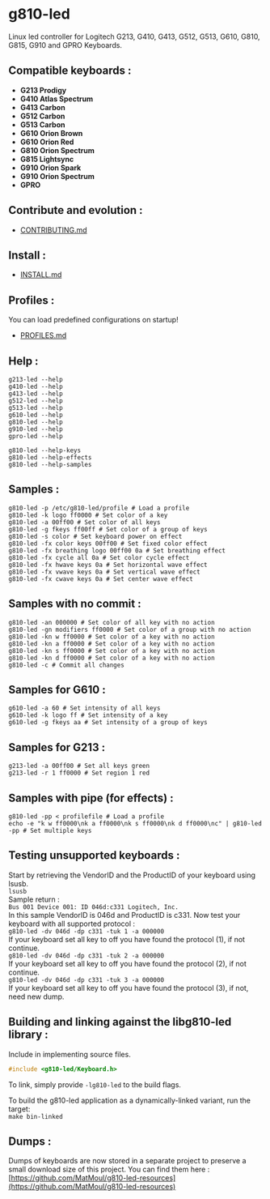 # g810-led</br>

Linux led controller for Logitech G213, G410, G413, G512, G513, G610, G810, G815, G910 and GPRO Keyboards.</br>

## Compatible keyboards :</br>
- **G213 Prodigy**</br>
- **G410 Atlas Spectrum**</br>
- **G413 Carbon**</br>
- **G512 Carbon**</br>
- **G513 Carbon**</br>
- **G610 Orion Brown**</br>
- **G610 Orion Red**</br>
- **G810 Orion Spectrum**</br>
- **G815 Lightsync**</br>
- **G910 Orion Spark**</br>
- **G910 Orion Spectrum**</br>
- **GPRO**</br>

## Contribute and evolution :</br>
* [CONTRIBUTING.md](https://github.com/MatMoul/g810-led/blob/master/CONTRIBUTING.md)

## Install :</br>
* [INSTALL.md](https://github.com/MatMoul/g810-led/blob/master/INSTALL.md)

## Profiles :<br>
You can load predefined configurations on startup! 
* [PROFILES.md](https://github.com/MatMoul/g810-led/blob/master/PROFILES.md)

## Help :</br>
`g213-led --help`</br>
`g410-led --help`</br>
`g413-led --help`</br>
`g512-led --help`</br>
`g513-led --help`</br>
`g610-led --help`</br>
`g810-led --help`</br>
`g910-led --help`</br>
`gpro-led --help`</br>

`g810-led --help-keys`</br>
`g810-led --help-effects`</br>
`g810-led --help-samples`</br>

## Samples :</br>
`g810-led -p /etc/g810-led/profile # Load a profile`</br>
`g810-led -k logo ff0000 # Set color of a key`</br>
`g810-led -a 00ff00 # Set color of all keys`</br>
`g810-led -g fkeys ff00ff # Set color of a group of keys`</br>
`g810-led -s color # Set keyboard power on effect`</br>
`g810-led -fx color keys 00ff00 # Set fixed color effect`</br>
`g810-led -fx breathing logo 00ff00 0a # Set breathing effect`</br>
`g810-led -fx cycle all 0a # Set color cycle effect`</br>
`g810-led -fx hwave keys 0a # Set horizontal wave effect`</br>
`g810-led -fx vwave keys 0a # Set vertical wave effect`</br>
`g810-led -fx cwave keys 0a # Set center wave effect`</br>

## Samples with no commit :</br>
`g810-led -an 000000 # Set color of all key with no action`</br>
`g810-led -gn modifiers ff0000 # Set color of a group with no action`</br>
`g810-led -kn w ff0000 # Set color of a key with no action`</br>
`g810-led -kn a ff0000 # Set color of a key with no action`</br>
`g810-led -kn s ff0000 # Set color of a key with no action`</br>
`g810-led -kn d ff0000 # Set color of a key with no action`</br>
`g810-led -c # Commit all changes`</br>

## Samples for G610 :</br>
`g610-led -a 60 # Set intensity of all keys`</br>
`g610-led -k logo ff # Set intensity of a key`</br>
`g610-led -g fkeys aa # Set intensity of a group of keys`</br>

## Samples for G213 :</br>
`g213-led -a 00ff00 # Set all keys green`</br>
`g213-led -r 1 ff0000 # Set region 1 red`</br>

## Samples with pipe (for effects) :</br>
`g810-led -pp < profilefile # Load a profile`</br>
`echo -e "k w ff0000\nk a ff0000\nk s ff0000\nk d ff0000\nc" | g810-led -pp # Set multiple keys`</br>

## Testing unsupported keyboards :</br>
Start by retrieving the VendorID and the ProductID of your keyboard using lsusb.</br>
`lsusb`</br>
Sample return :<br>
`Bus 001 Device 001: ID 046d:c331 Logitech, Inc.`</br>
In this sample VendorID is 046d and ProductID is c331. Now test your keyboard with all supported protocol :</br>
`g810-led -dv 046d -dp c331 -tuk 1 -a 000000`</br>
If your keyboard set all key to off you have found the protocol (1), if not continue.</br>
`g810-led -dv 046d -dp c331 -tuk 2 -a 000000`</br>
If your keyboard set all key to off you have found the protocol (2), if not continue.</br>
`g810-led -dv 046d -dp c331 -tuk 3 -a 000000`</br>
If your keyboard set all key to off you have found the protocol (3), if not, need new dump.</br>

## Building and linking against the libg810-led library :</br>
Include in implementing source files.</br>
```cpp
#include <g810-led/Keyboard.h>
```
To link, simply provide `-lg810-led` to the build flags.</br>

To build the g810-led application as a dynamically-linked variant, run the target:</br>
`make bin-linked`</br>

## Dumps :
Dumps of keyboards are now stored in a separate project to preserve a small download size of this project.
You can find them here : [https://github.com/MatMoul/g810-led-resources](https://github.com/MatMoul/g810-led-resources)
